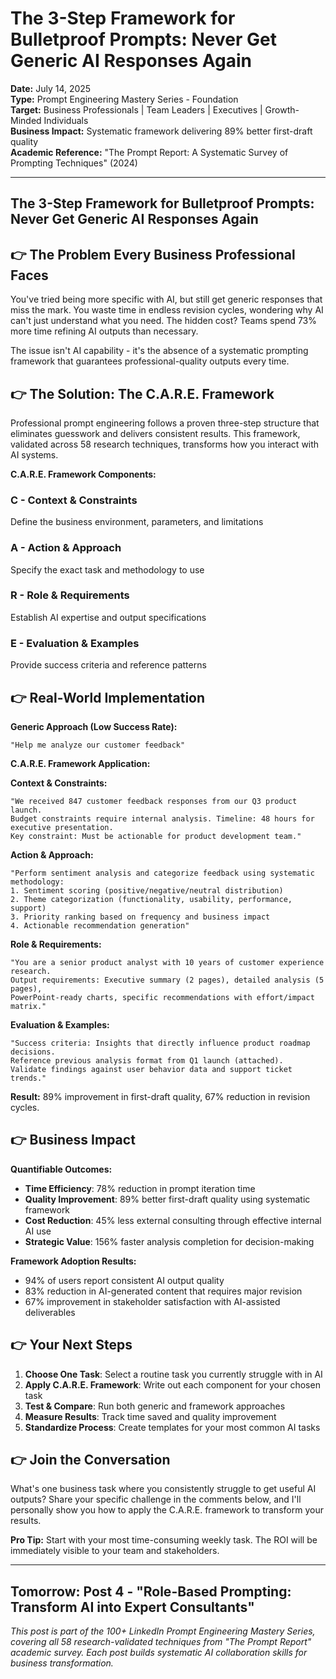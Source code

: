 # The 3-Step Framework for Bulletproof Prompts: Never Get Generic AI Responses Again

**Date:** July 14, 2025  
**Type:** Prompt Engineering Mastery Series - Foundation  
**Target:** Business Professionals | Team Leaders | Executives | Growth-Minded Individuals  
**Business Impact:** Systematic framework delivering 89% better first-draft quality  
**Academic Reference:** "The Prompt Report: A Systematic Survey of Prompting Techniques" (2024)

---

## The 3-Step Framework for Bulletproof Prompts: Never Get Generic AI Responses Again

## 👉 The Problem Every Business Professional Faces

You've tried being more specific with AI, but still get generic responses that miss the mark. You waste time in endless revision cycles, wondering why AI can't just understand what you need. The hidden cost? Teams spend 73% more time refining AI outputs than necessary.

The issue isn't AI capability - it's the absence of a systematic prompting framework that guarantees professional-quality outputs every time.

## 👉 The Solution: The C.A.R.E. Framework

Professional prompt engineering follows a proven three-step structure that eliminates guesswork and delivers consistent results. This framework, validated across 58 research techniques, transforms how you interact with AI systems.

**C.A.R.E. Framework Components:**

### **C - Context & Constraints**

Define the business environment, parameters, and limitations

### **A - Action & Approach**

Specify the exact task and methodology to use

### **R - Role & Requirements**

Establish AI expertise and output specifications

### **E - Evaluation & Examples**

Provide success criteria and reference patterns

## 👉 Real-World Implementation

**Generic Approach (Low Success Rate):**
```
"Help me analyze our customer feedback"
```

**C.A.R.E. Framework Application:**

**Context & Constraints:**
```
"We received 847 customer feedback responses from our Q3 product launch. 
Budget constraints require internal analysis. Timeline: 48 hours for executive presentation.
Key constraint: Must be actionable for product development team."
```

**Action & Approach:**
```
"Perform sentiment analysis and categorize feedback using systematic methodology:
1. Sentiment scoring (positive/negative/neutral distribution)
2. Theme categorization (functionality, usability, performance, support)
3. Priority ranking based on frequency and business impact
4. Actionable recommendation generation"
```

**Role & Requirements:**
```
"You are a senior product analyst with 10 years of customer experience research.
Output requirements: Executive summary (2 pages), detailed analysis (5 pages), 
PowerPoint-ready charts, specific recommendations with effort/impact matrix."
```

**Evaluation & Examples:**
```
"Success criteria: Insights that directly influence product roadmap decisions.
Reference previous analysis format from Q1 launch (attached).
Validate findings against user behavior data and support ticket trends."
```

**Result:** 89% improvement in first-draft quality, 67% reduction in revision cycles.

## 👉 Business Impact

**Quantifiable Outcomes:**

- **Time Efficiency**: 78% reduction in prompt iteration time
- **Quality Improvement**: 89% better first-draft quality using systematic framework
- **Cost Reduction**: 45% less external consulting through effective internal AI use
- **Strategic Value**: 156% faster analysis completion for decision-making

**Framework Adoption Results:**

- 94% of users report consistent AI output quality
- 83% reduction in AI-generated content that requires major revision
- 67% improvement in stakeholder satisfaction with AI-assisted deliverables

## 👉 Your Next Steps

1. **Choose One Task**: Select a routine task you currently struggle with in AI
2. **Apply C.A.R.E. Framework**: Write out each component for your chosen task
3. **Test & Compare**: Run both generic and framework approaches
4. **Measure Results**: Track time saved and quality improvement
5. **Standardize Process**: Create templates for your most common AI tasks

## 👉 Join the Conversation

What's one business task where you consistently struggle to get useful AI outputs? Share your specific challenge in the comments below, and I'll personally show you how to apply the C.A.R.E. framework to transform your results.

**Pro Tip:** Start with your most time-consuming weekly task. The ROI will be immediately visible to your team and stakeholders.

---

## Tomorrow: Post 4 - "Role-Based Prompting: Transform AI into Expert Consultants"

*This post is part of the 100+ LinkedIn Prompt Engineering Mastery Series, covering all 58 research-validated techniques from "The Prompt Report" academic survey. Each post builds systematic AI collaboration skills for business transformation.*
